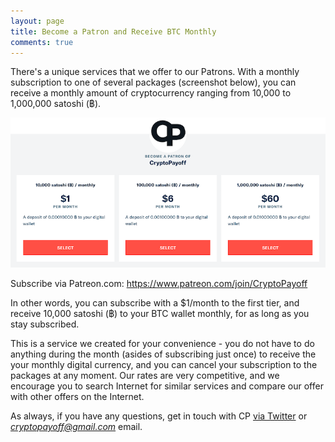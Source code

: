 ```yaml
---
layout: page
title: Become a Patron and Receive BTC Monthly
comments: true
---
```


There's a unique services that we offer to our Patrons. With a monthly subscription to one of several packages (screenshot below), you can receive a monthly amount of cryptocurrency ranging from 10,000 to 1,000,000 satoshi (฿).

<p> </p>
<p><img src="/assets/images/patreon-01.png" border="0"></p>
<p> </p>

Subscribe via Patreon.com: <a target="_blank" href="https://www.patreon.com/join/CryptoPayoff">https://www.patreon.com/join/CryptoPayoff</a>

In other words, you can subscribe with a $1/month to the first tier, and receive 10,000 satoshi (฿) to your BTC wallet monthly, for as long as you stay subscribed.

This is a service we created for your convenience - you do not have to do anything during the month (asides of subscribing just once) to receive the your monthly digital currency, and you can cancel your subscription to the packages at any moment. Our rates are very competitive, and we encourage you to search Internet for similar services and compare our offer with other offers on the Internet.

As always, if you have any questions, get in touch with CP <a target="_blank" href="https://twitter.com/CryptoPayoff">via Twitter</a> or <i>cryptopayoff@gmail.com</i> email.
